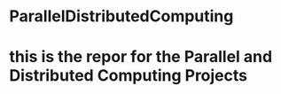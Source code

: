 # ParallelDistributedComputing
<h1> this is the repor for the Parallel and Distributed Computing Projects </h1>
